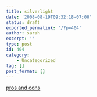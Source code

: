 ```yaml
---
title: silverlight
date: '2008-08-19T09:32:18-07:00'
status: draft
exported_permalink: '/?p=404'
author: sarah
excerpt: ''
type: post
id: 404
category:
    - Uncategorized
tag: []
post_format: []
---
```

[pros and cons](http://www.theregister.co.uk/2008/08/18/silverlight_pros_and_cons/)